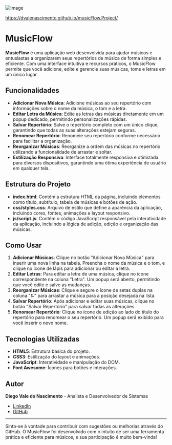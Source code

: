 ![image](https://github.com/user-attachments/assets/19fa0e74-0481-46fc-8cf5-f6325d220fce)

https://dvalenascimento.github.io/musicFlow.Project/

# MusicFlow

**MusicFlow** é uma aplicação web desenvolvida para ajudar músicos e entusiastas a organizarem seus repertórios de música de forma simples e eficiente. Com uma interface intuitiva e recursos práticos, o MusicFlow permite que você adicione, edite e gerencie suas músicas, toms e letras em um único lugar.

## Funcionalidades

- **Adicionar Nova Música**: Adicione músicas ao seu repertório com informações sobre o nome da música, o tom e a letra.
- **Editar Letra da Música**: Edite as letras das músicas diretamente em um popup dedicado, permitindo personalizações rápidas.
- **Salvar Repertório**: Salve o repertório completo com um único clique, garantindo que todas as suas alterações estejam seguras.
- **Renomear Repertório**: Renomeie seu repertório conforme necessário para facilitar a organização.
- **Reorganizar Músicas**: Reorganize a ordem das músicas no repertório utilizando a funcionalidade de arrastar e soltar.
- **Estilização Responsiva**: Interface totalmente responsiva e otimizada para diversos dispositivos, garantindo uma ótima experiência de usuário em qualquer tela.

## Estrutura do Projeto

- **index.html**: Contém a estrutura HTML da página, incluindo elementos como título, subtítulo, tabela de músicas e botões de ação.
- **css/styles.css**: Arquivo de estilo que define a aparência da aplicação, incluindo cores, fontes, animações e layout responsivo.
- **js/script.js**: Contém o código JavaScript responsável pela interatividade da aplicação, incluindo a lógica de adição, edição e organização das músicas.

## Como Usar

1. **Adicionar Músicas**: Clique no botão "Adicionar Nova Música" para inserir uma nova linha na tabela. Preencha o nome da música e o tom, e clique no ícone de lápis para adicionar ou editar a letra.
2. **Editar Letras**: Para editar a letra de uma música, clique no ícone correspondente na coluna "Letra". Um popup será aberto, permitindo que você edite e salve as mudanças.
3. **Reorganizar Músicas**: Clique e segure o ícone de setas duplas na coluna "⇅" para arrastar a música para a posição desejada na lista.
4. **Salvar Repertório**: Após adicionar e editar suas músicas, clique no botão "Salvar Repertório" para salvar todas as alterações.
5. **Renomear Repertório**: Clique no ícone de edição ao lado do título do repertório para renomear o seu repertório. Um popup será exibido para você inserir o novo nome.

## Tecnologias Utilizadas

- **HTML5**: Estrutura básica do projeto.
- **CSS3**: Estilização do layout e animações.
- **JavaScript**: Interatividade e manipulação do DOM.
- **Font Awesome**: Ícones para botões e interações.

## Autor

**Diego Vale do Nascimento** - Analista e Desenvolvedor de Sistemas

- [LinkedIn](https://www.linkedin.com/in/diego-vale-do-nascimento-48212215b/)
- [GitHub](https://github.com/DVALENASCIMENTO)

---

Sinta-se à vontade para contribuir com sugestões ou melhorias através do GitHub. O MusicFlow foi desenvolvido com o intuito de ser uma ferramenta prática e eficiente para músicos, e sua participação é muito bem-vinda!
